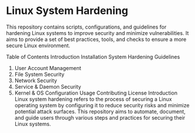 # Linux System Hardening
This repository contains scripts, configurations, and guidelines for hardening Linux systems to improve security and minimize vulnerabilities. It aims to provide a set of best practices, tools, and checks to ensure a more secure Linux environment.

Table of Contents
Introduction
Installation
System Hardening Guidelines
1. User Account Management
2. File System Security
3. Network Security
4. Service & Daemon Security
5. Kernel & OS Configuration
Usage
Contributing
License
Introduction
Linux system hardening refers to the process of securing a Linux operating system by configuring it to reduce security risks and minimize potential attack surfaces. This repository aims to automate, document, and guide users through various steps and practices for securing their Linux systems.